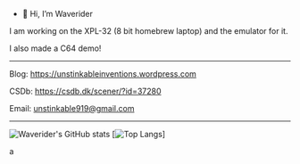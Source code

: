 - 👋 Hi, I’m Waverider

I am working on the XPL-32 (8 bit homebrew laptop)
and the emulator for it.

I also made a C64 demo!

__________________________________________________

Blog: https://unstinkableinventions.wordpress.com

CSDb: https://csdb.dk/scener/?id=37280

Email: unstinkable919@gmail.com
__________________________________________________

![Waverider's GitHub stats](https://github-readme-stats.vercel.app/api?username=liaminventions&theme=radical&show_icons=true)
[![Top Langs](https://github-readme-stats.vercel.app/api/top-langs/?username=liaminventions&theme=radical&show_icons=true)]

<!---
liaminventions/liaminventions is a ✨ special ✨ repository because its `README.md` (this file) appears on your GitHub profile.
You can click the Preview link to take a look at your changes.
--->a
